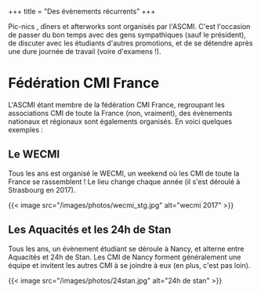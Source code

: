 +++
title = "Des évènements récurrents"
+++

Pic-nics , dîners et afterworks sont organisés par l'ASCMI. C'est l'occasion de passer du bon temps avec des gens sympathiques (sauf le président), de discuter avec les étudiants d'autres promotions, et de se détendre après une dure journée de travail (voire d'examens !).

<!--more-->

# Fédération CMI France

L'ASCMI étant membre de la fédération CMI France, regroupant les associations CMI de toute la France (non, vraiment), des évènements nationaux et régionaux sont égalements organisés. En voici quelques exemples :

## Le WECMI

Tous les ans est organisé le WECMI, un weekend où les CMI de toute la France se rassemblent ! Le lieu change chaque année (il s'est déroulé à Strasbourg en 2017).


{{< image src="/images/photos/wecmi_stg.jpg" alt="wecmi 2017" >}}

## Les Aquacités et les 24h de Stan

Tous les ans, un évènement étudiant se déroule à Nancy, et alterne entre Aquacités et 24h de Stan. Les CMI de Nancy forment généralement une équipe et invitent les autres CMI à se joindre à eux (en plus, c'est pas loin).

{{< image src="/images/photos/24stan.jpg" alt="24h de stan" >}}